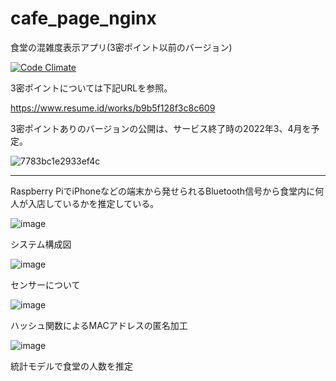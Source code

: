 # cafe_page_nginx
食堂の混雑度表示アプリ(3密ポイント以前のバージョン)


[![Code Climate](https://codeclimate.com/github/Tonoyama/cafe_page_nginx/badges/gpa.svg)](https://codeclimate.com/github/Tonoyama/cafe_page_nginx)

3密ポイントについては下記URLを参照。

https://www.resume.id/works/b9b5f128f3c8c609

3密ポイントありのバージョンの公開は、サービス終了時の2022年3、4月を予定。

![7783bc1e2933ef4c](https://user-images.githubusercontent.com/33394165/152837021-16733d57-fdb0-476b-9f92-90e39c0d67cc.jpg)

---

Raspberry PiでiPhoneなどの端末から発せられるBluetooth信号から食堂内に何人が入店しているかを推定している。

![image](https://user-images.githubusercontent.com/33394165/152838858-948b5ce0-d8da-4bef-aa57-06251dd95d55.png)

システム構成図

![image](https://user-images.githubusercontent.com/33394165/152838888-a1f74884-04b1-4d95-8074-3008234bd25a.png)

センサーについて

![image](https://user-images.githubusercontent.com/33394165/152838917-f9255ccc-1c30-49c3-bbcd-847ad87f06cb.png)

ハッシュ関数によるMACアドレスの匿名加工

![image](https://user-images.githubusercontent.com/33394165/152838993-b0506f4e-97f2-4a3e-9947-73493683cf12.png)

統計モデルで食堂の人数を推定

